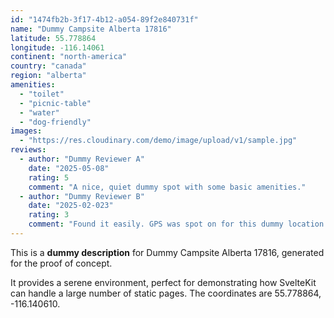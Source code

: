 ```yaml
---
id: "1474fb2b-3f17-4b12-a054-89f2e840731f"
name: "Dummy Campsite Alberta 17816"
latitude: 55.778864
longitude: -116.14061
continent: "north-america"
country: "canada"
region: "alberta"
amenities:
  - "toilet"
  - "picnic-table"
  - "water"
  - "dog-friendly"
images:
  - "https://res.cloudinary.com/demo/image/upload/v1/sample.jpg"
reviews:
  - author: "Dummy Reviewer A"
    date: "2025-05-08"
    rating: 5
    comment: "A nice, quiet dummy spot with some basic amenities."
  - author: "Dummy Reviewer B"
    date: "2025-02-023"
    rating: 3
    comment: "Found it easily. GPS was spot on for this dummy location."
---
```


This is a **dummy description** for Dummy Campsite Alberta 17816, generated for the proof of concept.

It provides a serene environment, perfect for demonstrating how SvelteKit can handle a large number of static pages. The coordinates are 55.778864, -116.140610.

